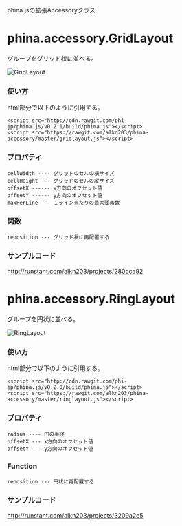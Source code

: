 phina.jsの拡張Accessoryクラス

# phina.accessory.GridLayout
グループをグリッド状に並べる。

![GridLayout](https://rawgit.com/alkn203/phina-accessory/master/images/gridlayout.gif)

### 使い方
html部分で以下のように引用する。

```
<script src="http://cdn.rawgit.com/phi-jp/phina.js/v0.2.1/build/phina.js"></script>
<script src="https://rawgit.com/alkn203/phina-accessory/master/gridlayout.js"></script>
```

### プロパティ

```
cellWidth ---- グリッドのセルの横サイズ
cellHeight --- グリッドのセルの縦サイズ
offsetX ------ x方向のオフセット値
offsetY ------ y方向のオフセット値
maxPerLine --- １ライン当たりの最大要素数
```

### 関数

```
reposition --- グリッド状に再配置する
```
### サンプルコード
http://runstant.com/alkn203/projects/280cca92

# phina.accessory.RingLayout
グループを円状に並べる。

![RingLayout](https://rawgit.com/alkn203/phina-accessory/master/images/ringlayout.gif)

### 使い方
html部分で以下のように引用する。

```
<script src="http://cdn.rawgit.com/phi-jp/phina.js/v0.2.0/build/phina.js"></script>
<script src="https://rawgit.com/alkn203/phina-accessory/master/ringlayout.js"></script>
```

### プロパティ

```
radius ---- 円の半径
offsetX --- x方向のオフセット値
offsetY --- y方向のオフセット値
```

### Function

```
reposition --- 円状に再配置する
```

### サンプルコード

http://runstant.com/alkn203/projects/3209a2e5
